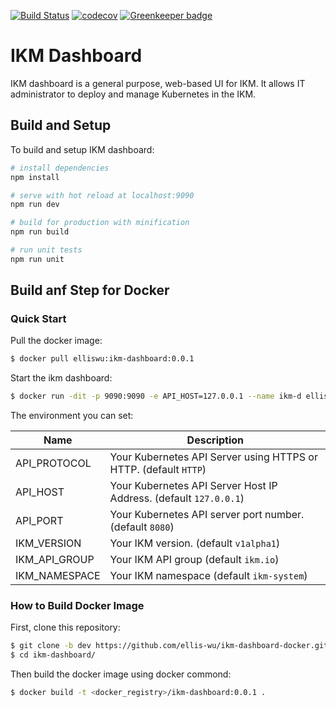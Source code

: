 [![Build Status](https://travis-ci.org/inwinstack/ikm-dashboard.svg?branch=master)](https://travis-ci.org/inwinstack/ikm-dashboard) [![codecov](https://codecov.io/gh/inwinstack/ikm-dashboard/branch/master/graph/badge.svg)](https://codecov.io/gh/inwinstack/ikm-dashboard) [![Greenkeeper badge](https://badges.greenkeeper.io/inwinstack/ikm-dashboard.svg)](https://greenkeeper.io/)
# IKM Dashboard
IKM dashboard is a general purpose, web-based UI for IKM. It allows IT administrator to deploy and manage Kubernetes in the IKM.

## Build and Setup
To build and setup IKM dashboard:
```sh
# install dependencies
npm install

# serve with hot reload at localhost:9090
npm run dev

# build for production with minification
npm run build

# run unit tests
npm run unit
```

## Build anf Step for Docker

### Quick Start
Pull the docker image:
```sh
$ docker pull elliswu:ikm-dashboard:0.0.1
```

Start the ikm dashboard:
```sh
$ docker run -dit -p 9090:9090 -e API_HOST=127.0.0.1 --name ikm-d elliswu/ikm-dashboard:0.0.1
```

The environment you can set:

| Name          | Description                                                       |
| ------------- | ----------------------------------------------------------------- |
| API_PROTOCOL  | Your Kubernetes API Server using HTTPS or HTTP. (default `HTTP`) |
| API_HOST      | Your Kubernetes API Server Host IP Address. (default `127.0.0.1`) |
| API_PORT      | Your Kubernetes API server port number. (default `8080`)          |
| IKM_VERSION   | Your IKM version. (default `v1alpha1`)                            |
| IKM_API_GROUP | Your IKM API group (default `ikm.io`)                             |
| IKM_NAMESPACE | Your IKM namespace (default `ikm-system`)                         |

### How to Build Docker Image
First, clone this repository:
```sh
$ git clone -b dev https://github.com/ellis-wu/ikm-dashboard-docker.git
$ cd ikm-dashboard/
```

Then build the docker image using docker commond:
```sh
$ docker build -t <docker_registry>/ikm-dashboard:0.0.1 .
```
